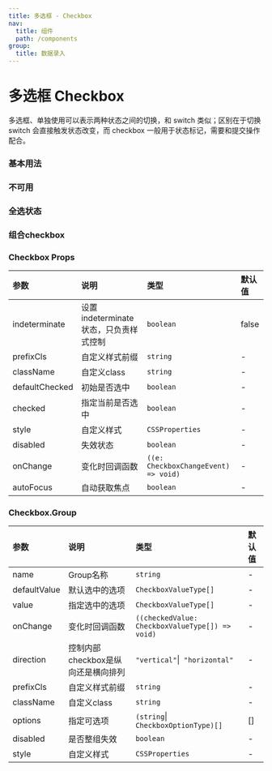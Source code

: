 ```yaml
---
title: 多选框 - Checkbox
nav:
  title: 组件
  path: /components
group:
  title: 数据录入
---
```


# 多选框 Checkbox

多选框、单独使用可以表示两种状态之间的切换，和 switch 类似；区别在于切换 switch 会直接触发状态改变，而 checkbox 一般用于状态标记，需要和提交操作配合。

### 基本用法
<code src="./demos/basic.tsx"  ></code>

### 不可用
<code src="./demos/disabled.tsx"></code>

### 全选状态
<code src="./demos/check-all.tsx"></code>

### 组合checkbox
<code src="./demos/checkbox-group.tsx"></code>

### Checkbox Props

| 参数 | 说明 | 类型 | 默认值 |
| :--- | :--- | :--- | :----- |
| indeterminate      | 设置 indeterminate 状态，只负责样式控制 | `boolean`  | false      |
| prefixCls      | 自定义样式前缀 | `string`  | -      |
| className      | 自定义class | `string`  | -      |
| defaultChecked      | 初始是否选中 | `boolean`  | -      |
| checked      | 指定当前是否选中 | `boolean`  | -      |
| style      | 自定义样式 | `CSSProperties`  | -      |
| disabled      | 失效状态 | `boolean`  | -      |
| onChange      | 变化时回调函数 | `((e: CheckboxChangeEvent) => void)`  | -      |
| autoFocus      | 自动获取焦点 | `boolean`  | -      |


### Checkbox.Group

| 参数 | 说明 | 类型 | 默认值 |
| :--- | :--- | :--- | :----- |
| name      | Group名称 | `string`  | -      |
| defaultValue      | 默认选中的选项 | `CheckboxValueType[]`  | -      |
| value      | 指定选中的选项 | `CheckboxValueType[]`  | -      |
| onChange      | 变化时回调函数 | `((checkedValue: CheckboxValueType[]) => void)`  | -      |
| direction      | 控制内部checkbox是纵向还是横向排列 | `"vertical"`\|` "horizontal"`  | -      |
| prefixCls      | 自定义样式前缀 | `string`  | -      |
| className      | 自定义class | `string`  | -      |
| options      | 指定可选项 | `(string`\|` CheckboxOptionType)[]`  | []      |
| disabled      | 是否整组失效 | `boolean`  | -      |
| style      | 自定义样式 | `CSSProperties`  | -      |


### 
